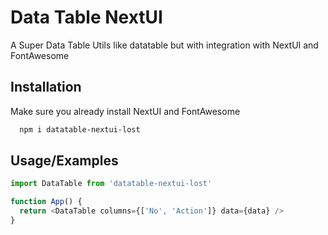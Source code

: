 
# Data Table NextUI

A Super Data Table Utils like datatable but with integration with NextUI and FontAwesome

## Installation

Make sure you already install NextUI and FontAwesome

```bash
  npm i datatable-nextui-lost
```
    
## Usage/Examples

```javascript
import DataTable from 'datatable-nextui-lost'

function App() {
  return <DataTable columns={['No', 'Action']} data={data} />
}
```


